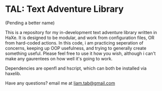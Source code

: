 # TAL: Text Adventure Library
(Pending a better name)

This is a repository for my in-development text adventure library written in HaXe.
It is designed to be modular, and work from configuration files, OR from hard-coded actions. In this code, i am practicing seperation of concerns, keeping up OOP usefulness, and trying to generally create something useful. Please feel free to use it how you wish, although i can't make any gaurentees on how well it's going to work.

Dependencies are openfl and hscript, which can both be installed via haxelib.

Have any questions? email me at liam.tab@gmail.com
